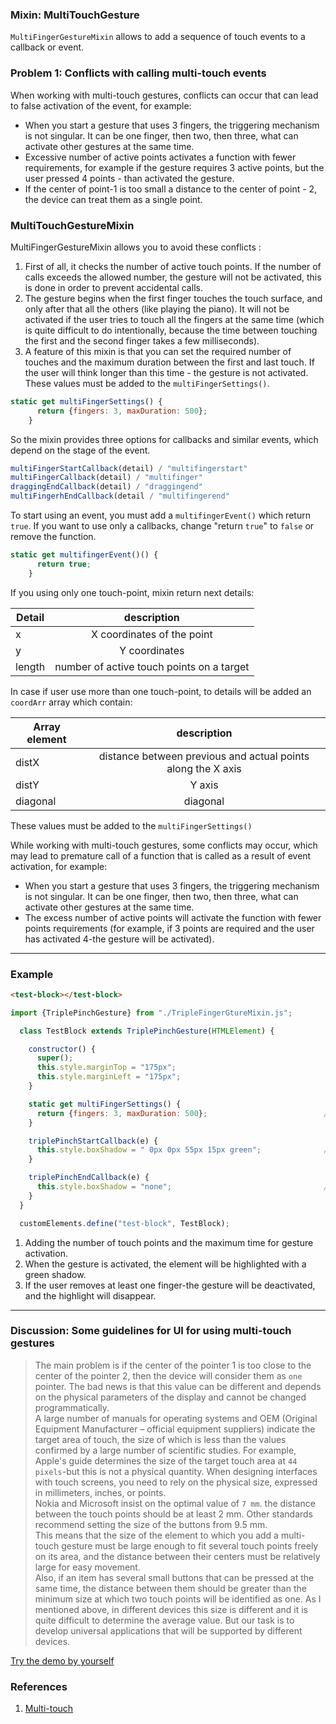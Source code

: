 ### Mixin: MultiTouchGesture
`MultiFingerGestureMixin` allows to add a sequence of touch events to a callback or event. 
### Problem 1: Conflicts with calling multi-touch events
When working with multi-touch gestures, conflicts can occur that can lead to false activation of the event, for example:
* When you start a gesture that uses 3 fingers, the triggering mechanism is not singular. It can be one finger, then two, then three, 
what can activate other gestures at the same time.
* Excessive number of active points activates a function with fewer requirements, for example if the gesture requires 3 active points, but the user pressed 4 points - than activated the gesture.
* If the center of point-1 is too small a distance to the center of point - 2, the device can treat them as a single point. 
### MultiTouchGestureMixin
MultiFingerGestureMixin allows you to avoid these conflicts :
1. First of all, it checks the number of active touch points. If the number of calls exceeds the allowed number, the gesture will not be activated, this is done in order to prevent accidental calls.
2. The gesture begins when the first finger touches the touch surface, and only after that all the others (like playing the piano). It will not be activated if the user tries to touch all the fingers at the same time (which is quite difficult to do intentionally, because the time between touching the first and the second finger takes a few milliseconds).
3. A feature of this mixin is that you can set the required number of touches and the maximum duration between the first and last touch. If the user will think longer than this time - the gesture is not activated. These values must be added to the `multiFingerSettings()`.

```javascript
static get multiFingerSettings() {
      return {fingers: 3, maxDuration: 500};
    }
```

So the mixin provides three options for callbacks and similar events, which depend on the stage of the event.

```javascript
multiFingerStartCallback(detail) / "multifingerstart"
multiFingerCallback(detail) / "multifinger"
draggingEndCallback(detail) / "draggingend"
multiFingerhEndCallback(detail / "multifingerend"
```
To start using an event, you must add a `multifingerEvent()` which return `true`. If you want to use only a callbacks, change "return `true`" to `false` or remove the function.

```javascript
static get multifingerEvent()() {
      return true;
    }
```

If you using only one touch-point, mixin return next details:

| Detail        | description        | 
| ------------- |:------------------:|
| x             | X coordinates of the point  | 
| y             | Y coordinates    | 
| length         | number of active touch points on a target | 

In case if user use more than one touch-point, to details will be added an `coordArr` array which contain:

| Array element | description        | 
| ------------- |:------------------:|
| distX         | distance between previous and actual points along the X axis    | 
| distY         | Y axis |   
| diagonal      | diagonal|   


These values must be added to the `multiFingerSettings()`

While working with multi-touch gestures, some conflicts may occur, which may lead to premature call 
of a function that is called as a result of event activation, for example:
* When you start a gesture that uses 3 fingers, the triggering mechanism is not singular. It can be one finger, then two, then three, 
what can activate other gestures at the same time.
* The excess number of active points will activate the function with fewer points requirements
(for example, if 3 points are required and the user has activated 4-the gesture will be activated).
***
### Example
```html
<test-block></test-block>
```

```javascript
import {TriplePinchGesture} from "./TripleFingerGtureMixin.js";

  class TestBlock extends TriplePinchGesture(HTMLElement) {

    constructor() {
      super();
      this.style.marginTop = "175px";
      this.style.marginLeft = "175px";
    }

    static get multiFingerSettings() {
      return {fingers: 3, maxDuration: 500};                          //[1]
    }

    triplePinchStartCallback(e) {
      this.style.boxShadow = " 0px 0px 55px 15px green";              //[2]
    }

    triplePinchEndCallback(e) {
      this.style.boxShadow = "none";                                  //[3]
    }
  }

  customElements.define("test-block", TestBlock);
```
1. Adding the number of touch points and the maximum time for gesture activation.
2. When the gesture is activated, the element will be highlighted with a green shadow.
3. If the user removes at least one finger-the gesture will be deactivated, and the highlight will disappear.
***
### Discussion: Some guidelines for UI for using multi-touch gestures
>The main problem is if the center of the pointer 1 is too close to the center of the pointer 2, then the device will consider them as `one` pointer. The bad news is that this value can be different and depends on the physical parameters of the display and cannot be changed programmatically.<br>
   A large number of manuals for operating systems and OEM (Original Equipment Manufacturer – official equipment suppliers) indicate the target area of touch, the size of which is less than the values confirmed by a large number of scientific studies. For example, Apple's guide determines the size of the target touch area at `44 pixels`-but this is not a physical quantity. When designing interfaces with touch screens, you need to rely on the physical size, expressed in millimeters, inches, or points.<br>
 Nokia and Microsoft insist on the optimal value of `7 mm`. the distance between the touch points should be at least 2 mm. Other standards recommend setting the size of the buttons from 9.5 mm.<br>
      This means that the size of the element to which you add a multi-touch gesture must be large enough to fit several touch points freely on its area, and the distance between their centers must be relatively large for easy movement.<br>
      Also, if an item has several small buttons that can be pressed at the same time, the distance between them should be greater than the minimum size at which two touch points will be identified as one. As I mentioned above, in different devices this size is different and it is quite difficult to determine the average value. But our task is to develop universal applications that will be supported by different devices.

[Try the demo by yourself](https://rawgit.com/Halochkin/Components/master/Gestures/MultiFingerGestureMixin/test/index.html)


### References
1. [Multi-touch](https://en.wikipedia.org/wiki/Multi-touch)


